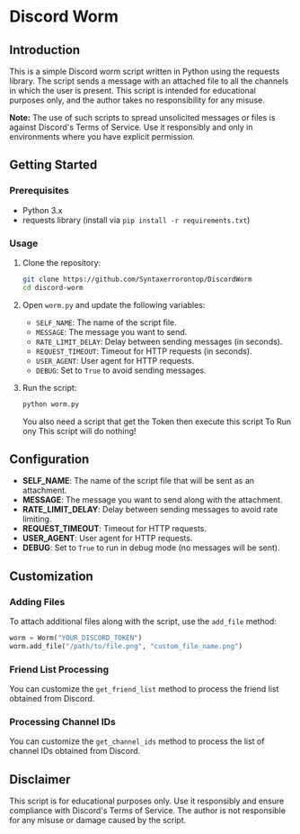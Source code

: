 # Discord Worm

## Introduction

This is a simple Discord worm script written in Python using the requests library. The script sends a message with an attached file to all the channels in which the user is present. This script is intended for educational purposes only, and the author takes no responsibility for any misuse.

**Note:** The use of such scripts to spread unsolicited messages or files is against Discord's Terms of Service. Use it responsibly and only in environments where you have explicit permission.

## Getting Started

### Prerequisites

- Python 3.x
- requests library (install via `pip install -r requirements.txt`)

### Usage

1. Clone the repository:

    ```bash
    git clone https://github.com/Syntaxerrorontop/DiscordWorm
    cd discord-worm
    ```

2. Open `worm.py` and update the following variables:

    - `SELF_NAME`: The name of the script file.
    - `MESSAGE`: The message you want to send.
    - `RATE_LIMIT_DELAY`: Delay between sending messages (in seconds).
    - `REQUEST_TIMEOUT`: Timeout for HTTP requests (in seconds).
    - `USER_AGENT`: User agent for HTTP requests.
    - `DEBUG`: Set to `True` to avoid sending messages.

3. Run the script:

    ```bash
    python worm.py
    ```

    You also need a script that get the Token then execute this script
    To Run ony This script will do nothing!

## Configuration

- **SELF_NAME**: The name of the script file that will be sent as an attachment.
- **MESSAGE**: The message you want to send along with the attachment.
- **RATE_LIMIT_DELAY**: Delay between sending messages to avoid rate limiting.
- **REQUEST_TIMEOUT**: Timeout for HTTP requests.
- **USER_AGENT**: User agent for HTTP requests.
- **DEBUG**: Set to `True` to run in debug mode (no messages will be sent).

## Customization

### Adding Files

To attach additional files along with the script, use the `add_file` method:

```python
worm = Worm("YOUR_DISCORD_TOKEN")
worm.add_file("/path/to/file.png", "custom_file_name.png")
```

### Friend List Processing

You can customize the `get_friend_list` method to process the friend list obtained from Discord.

### Processing Channel IDs

You can customize the `get_channel_ids` method to process the list of channel IDs obtained from Discord.

## Disclaimer

This script is for educational purposes only. Use it responsibly and ensure compliance with Discord's Terms of Service. The author is not responsible for any misuse or damage caused by the script.
